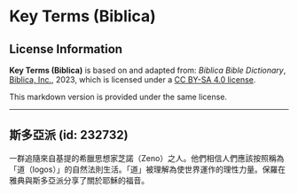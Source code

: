# Key Terms (Biblica)

## License Information

**Key Terms (Biblica)** is based on and adapted from: _Biblica Bible Dictionary_, [Biblica, Inc.](https://www.biblica.com/), 2023, which is licensed under a [CC BY-SA 4.0 license](https://creativecommons.org/licenses/by-sa/4.0/legalcode.en).

This markdown version is provided under the same license.



--------------------------------

## 斯多亞派 (id: 232732)

一群追隨來自基提的希臘思想家芝諾（Zeno）之人。他們相信人們應該按照稱為「道（logos）」的自然法則生活。「道」被理解為使世界運作的理性力量。保羅在雅典與斯多亞派分享了關於耶穌的福音。


